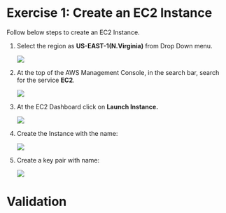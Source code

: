 # Exercise 1: Create an EC2 Instance

Follow below steps to create an EC2 Instance.


1. Select the region as **US-EAST-1(N.Virginia)** from Drop Down menu.

    ![](./images/selectregion.png)

2. At the top of the AWS Management Console, in the search bar, search for the service **EC2**.

    ![](./images/ec2.png)

3. At the EC2 Dashboard click on **Launch Instance.**

    ![](./images/launch.png)

4. Create the Instance with the name: **<inject key="CommonName" enableCopy="true" />**

    ![](./images/createec2.png)

5. Create a key pair with name: **<inject key="CommonName" enableCopy="true" />**

    ![](./images/keypair.png)

# Validation 

<validation step="c81abd1d-c1d3-4d65-9a86-f1a4adc62866" />

